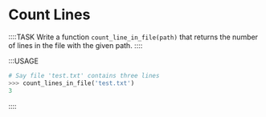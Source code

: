 # Count Lines

::::TASK
Write a function `count_line_in_file(path)` that returns the number of lines in the file with the given path.
::::

:::USAGE

```python
# Say file 'test.txt' contains three lines
>>> count_lines_in_file('test.txt')
3
```

::::
